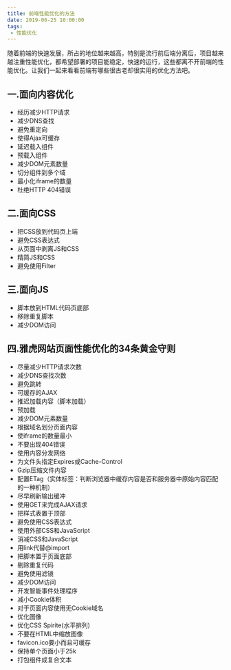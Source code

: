 ```yaml
---
title: 前端性能优化的方法
date: 2019-06-25 10:00:00
tags:
 - 性能优化
---
```


随着前端的快速发展，所占的地位越来越高，特别是流行前后端分离后，项目越来越注重性能优化，都希望部署的项目能稳定，快速的运行，这些都离不开前端的性能优化。让我们一起来看看前端有哪些很古老却很实用的优化方法吧。

<!-- more --> 

## 一.面向内容优化
- 经历减少HTTP请求
- 减少DNS查找
- 避免重定向
- 使得Ajax可缓存
- 延迟载入组件
- 预载入组件
- 减少DOM元素数量
- 切分组件到多个域
- 最小化iframe的数量
- 杜绝HTTP 404错误

## 二.面向CSS
- 把CSS放到代码页上端
- 避免CSS表达式
- 从页面中剥离JS和CSS
- 精简JS和CSS
- 避免使用Filter

## 三.面向JS
- 脚本放到HTML代码页底部
- 移除重复脚本
- 减少DOM访问

## 四.雅虎网站页面性能优化的34条黄金守则
- 尽量减少HTTP请求次数
- 减少DNS查找次数
- 避免跳转
- 可缓存的AJAX
- 推迟加载内容（脚本加载）
- 预加载
- 减少DOM元素数量
- 根据域名划分页面内容
- 使iframe的数量最小
- 不要出现404错误
- 使用内容分发网络
- 为文件头指定Expires或Cache-Control
- Gzip压缩文件内容
- 配置ETag（实体标签：判断浏览器中缓存内容是否和服务器中原始内容匹配的一种机制）
- 尽早刷新输出缓冲
- 使用GET来完成AJAX请求
- 把样式表置于顶部
- 避免使用CSS表达式
- 使用外部CSS和JavaScript
- 消减CSS和JavaScript
- 用link代替@import
- 把脚本置于页面底部
- 剔除重复代码
- 避免使用滤镜
- 减少DOM访问
- 开发智能事件处理程序
- 减小Cookie体积
- 对于页面内容使用无Cookie域名
- 优化图像
- 优化CSS Spirite(水平排列)
- 不要在HTML中缩放图像
- favicon.ico要小而且可缓存
- 保持单个页面小于25k
- 打包组件成复合文本
